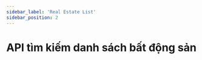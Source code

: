 ```yaml
---
sidebar_label: 'Real Estate List'
sidebar_position: 2
---
```


# API tìm kiếm danh sách bất động sản
